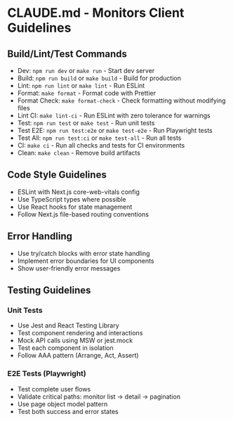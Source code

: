 # CLAUDE.md - Monitors Client Guidelines

## Build/Lint/Test Commands

- Dev: `npm run dev` or `make run` - Start dev server
- Build: `npm run build` or `make build` - Build for production
- Lint: `npm run lint` or `make lint` - Run ESLint
- Format: `make format` - Format code with Prettier
- Format Check: `make format-check` - Check formatting without modifying files
- Lint CI: `make lint-ci` - Run ESLint with zero tolerance for warnings
- Test: `npm run test` or `make test` - Run unit tests
- Test E2E: `npm run test:e2e` or `make test-e2e` - Run Playwright tests
- Test All: `npm run test:ci` or `make test-all` - Run all tests
- CI: `make ci` - Run all checks and tests for CI environments
- Clean: `make clean` - Remove build artifacts

## Code Style Guidelines

- ESLint with Next.js core-web-vitals config
- Use TypeScript types where possible
- Use React hooks for state management
- Follow Next.js file-based routing conventions

## Error Handling

- Use try/catch blocks with error state handling
- Implement error boundaries for UI components
- Show user-friendly error messages

## Testing Guidelines

### Unit Tests
- Use Jest and React Testing Library
- Test component rendering and interactions
- Mock API calls using MSW or jest.mock
- Test each component in isolation
- Follow AAA pattern (Arrange, Act, Assert)

### E2E Tests (Playwright)
- Test complete user flows
- Validate critical paths: monitor list → detail → pagination
- Use page object model pattern
- Test both success and error states